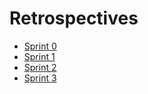 # Retrospectives
* [Sprint 0](https://reetro-io.herokuapp.com/board/5e66660dbde6b1001714f263/5e66660dbde6b1001714f265)
* [Sprint 1](https://reetro-io.herokuapp.com/board/5e66660dbde6b1001714f263/5e78d53b337a1f001639d423)
* [Sprint 2](https://reetro-io.herokuapp.com/board/5e66660dbde6b1001714f263/5e8b212a2364320016543a2b)
* [Sprint 3](https://reetro-io.herokuapp.com/board/5e66660dbde6b1001714f263/5e9d80f9f249690016e629bf)